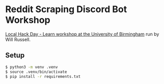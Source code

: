 # Reddit Scraping Discord Bot Workshop

[Local Hack Day - Learn workshop at the University of Birmingham](https://localhackday.mlh.io/learn/locations/1859) run by Will Russell.

## Setup

```bash
$ python3 -m venv .venv
$ source .venv/bin/activate
$ pip install -r requirements.txt
```
